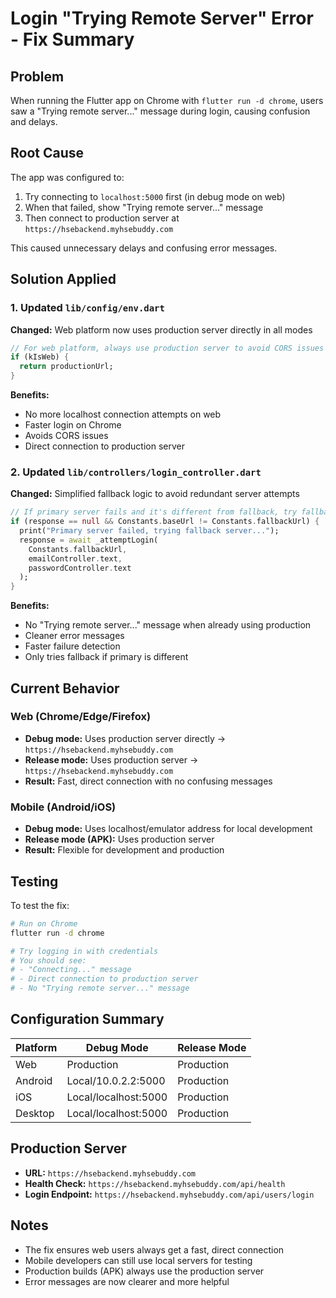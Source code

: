 # Login "Trying Remote Server" Error - Fix Summary

## Problem
When running the Flutter app on Chrome with `flutter run -d chrome`, users saw a "Trying remote server..." message during login, causing confusion and delays.

## Root Cause
The app was configured to:
1. Try connecting to `localhost:5000` first (in debug mode on web)
2. When that failed, show "Trying remote server..." message
3. Then connect to production server at `https://hsebackend.myhsebuddy.com`

This caused unnecessary delays and confusing error messages.

## Solution Applied

### 1. Updated `lib/config/env.dart`
**Changed:** Web platform now uses production server directly in all modes

```dart
// For web platform, always use production server to avoid CORS issues
if (kIsWeb) {
  return productionUrl;
}
```

**Benefits:**
- No more localhost connection attempts on web
- Faster login on Chrome
- Avoids CORS issues
- Direct connection to production server

### 2. Updated `lib/controllers/login_controller.dart`
**Changed:** Simplified fallback logic to avoid redundant server attempts

```dart
// If primary server fails and it's different from fallback, try fallback server
if (response == null && Constants.baseUrl != Constants.fallbackUrl) {
  print("Primary server failed, trying fallback server...");
  response = await _attemptLogin(
    Constants.fallbackUrl, 
    emailController.text, 
    passwordController.text
  );
}
```

**Benefits:**
- No "Trying remote server..." message when already using production
- Cleaner error messages
- Faster failure detection
- Only tries fallback if primary is different

## Current Behavior

### Web (Chrome/Edge/Firefox)
- **Debug mode:** Uses production server directly → `https://hsebackend.myhsebuddy.com`
- **Release mode:** Uses production server → `https://hsebackend.myhsebuddy.com`
- **Result:** Fast, direct connection with no confusing messages

### Mobile (Android/iOS)
- **Debug mode:** Uses localhost/emulator address for local development
- **Release mode (APK):** Uses production server
- **Result:** Flexible for development and production

## Testing
To test the fix:

```bash
# Run on Chrome
flutter run -d chrome

# Try logging in with credentials
# You should see:
# - "Connecting..." message
# - Direct connection to production server
# - No "Trying remote server..." message
```

## Configuration Summary

| Platform | Debug Mode | Release Mode |
|----------|------------|--------------|
| Web      | Production | Production   |
| Android  | Local/10.0.2.2:5000 | Production |
| iOS      | Local/localhost:5000 | Production |
| Desktop  | Local/localhost:5000 | Production |

## Production Server
- **URL:** `https://hsebackend.myhsebuddy.com`
- **Health Check:** `https://hsebackend.myhsebuddy.com/api/health`
- **Login Endpoint:** `https://hsebackend.myhsebuddy.com/api/users/login`

## Notes
- The fix ensures web users always get a fast, direct connection
- Mobile developers can still use local servers for testing
- Production builds (APK) always use the production server
- Error messages are now clearer and more helpful
